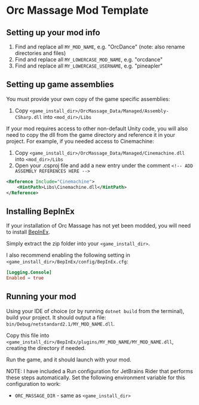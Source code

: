 # Orc Massage Mod Template

## Setting up your mod info

1. Find and replace all `MY_MOD_NAME`, e.g. "OrcDance" (note: also rename directories and files)
2. Find and replace all `MY_LOWERCASE_MOD_NAME`, e.g. "orcdance"
3. Find and replace all `MY_LOWERCASE_USERNAME`, e.g. "pineapler"

## Setting up game assemblies

You must provide your own copy of the game specific assemblies:

1. Copy `<game_install_dir>/OrcMassage_Data/Managed/Assembly-CSharp.dll` into `<mod_dir>/Libs`

If your mod requires access to other non-default Unity code, you will also need to copy the dll from the game directory 
and reference it in your project.
For example, if you needed access to Cinemachine:

1. Copy `<game_install_dir>/OrcMassage_Data/Managed/Cinemachine.dll` into `<mod_dir>/Libs`
2. Open your .csproj file and add a new entry under the comment `<!-- ADD ASSEMBLY REFERENCES HERE -->`

```xml
<Reference Include="Cinemachine">
    <HintPath>Libs\Cinemachine.dll</HintPath>
</Reference>
```

## Installing BepInEx

If your installation of Orc Massage has not yet been modded, you will need to install [BepInEx](https://github.com/BepInEx/BepInEx/releases).

Simply extract the zip folder into your `<game_install_dir>`.

I also recommend enabling the following setting in `<game_install_dir>/BepInEx/config/BepInEx.cfg`:
```toml
[Logging.Console]
Enabled = true
```

## Running your mod

Using your IDE of choice (or by running `dotnet build` from the terminal), build your project.
It should output a file: `bin/Debug/netstandard2.1/MY_MOD_NAME.dll`.

Copy this file into `<game_install_dir>/BepInEx/plugins/MY_MOD_NAME/MY_MOD_NAME.dll`, creating the directory if needed.

Run the game, and it should launch with your mod.

NOTE: I have included a Run configuration for JetBrains Rider that performs these steps automatically. 
Set the following environment variable for this configuration to work:
- `ORC_MASSAGE_DIR` - same as `<game_install_dir>`
